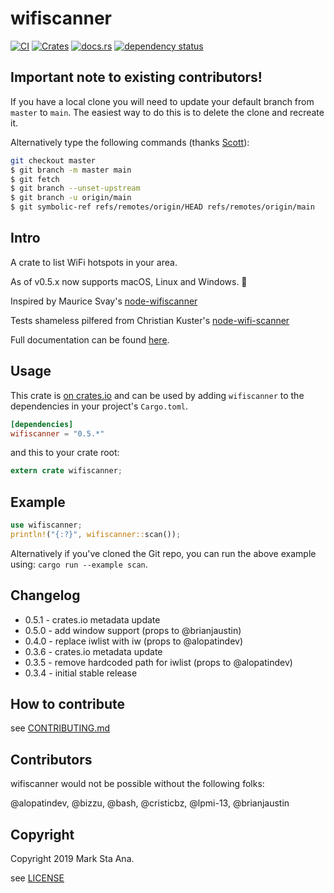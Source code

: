# wifiscanner

[![CI](https://github.com/booyaa/wifiscanner/workflows/CI/badge.svg)](https://github.com/booyaa/wifiscanner/actions?query=workflow%3ACI)
[![Crates](https://img.shields.io/crates/v/wifiscanner.svg)](https://crates.io/crates/wifiscanner)
[![docs.rs](https://docs.rs/wifiscanner/badge.svg)](https://docs.rs/wifiscanner)
[![dependency status](https://deps.rs/repo/github/booyaa/wifiscanner/status.svg)](https://deps.rs/repo/github/booyaa/wifiscanner)

## Important note to existing contributors!

If you have a local clone you will need to update your default branch from `master` to `main`. The easiest way to do this is to delete the clone and recreate it.

Alternatively type the following commands (thanks [Scott](https://www.hanselman.com/blog/EasilyRenameYourGitDefaultBranchFromMasterToMain.aspx)):

```sh
git checkout master
$ git branch -m master main
$ git fetch
$ git branch --unset-upstream
$ git branch -u origin/main
$ git symbolic-ref refs/remotes/origin/HEAD refs/remotes/origin/main
```

## Intro

A crate to list WiFi hotspots in your area.

As of v0.5.x now supports macOS, Linux and Windows. :tada:

Inspired by Maurice Svay's [node-wifiscanner](https://github.com/mauricesvay/node-wifiscanner)

Tests shameless pilfered from Christian Kuster's [node-wifi-scanner](https://github.com/ancasicolica/node-wifi-scanner)

Full documentation can be found [here](https://docs.rs/wifiscanner).

## Usage

This crate is [on crates.io](https://crates.io/crates/wifiscanner) and can be
used by adding `wifiscanner` to the dependencies in your project's `Cargo.toml`.

```toml
[dependencies]
wifiscanner = "0.5.*"
```

and this to your crate root:

```rust
extern crate wifiscanner;
```

## Example

```rust
use wifiscanner;
println!("{:?}", wifiscanner::scan());
```

Alternatively if you've cloned the Git repo, you can run the above example
using: `cargo run --example scan`.

## Changelog

- 0.5.1 - crates.io metadata update
- 0.5.0 - add window support (props to  @brianjaustin)
- 0.4.0 - replace iwlist with iw (props to @alopatindev)
- 0.3.6 - crates.io metadata update
- 0.3.5 - remove hardcoded path for iwlist (props to @alopatindev)
- 0.3.4 - initial stable release

## How to contribute

see [CONTRIBUTING.md](/CONTRIBUTING.md)

## Contributors

wifiscanner would not be possible without the following folks:

@alopatindev, @bizzu, @bash, @cristicbz, @lpmi-13, @brianjaustin

## Copyright

Copyright 2019 Mark Sta Ana.

see [LICENSE](/LICENSE)
